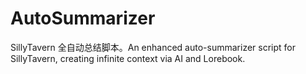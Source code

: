 # AutoSummarizer
SillyTavern 全自动总结脚本。An enhanced auto-summarizer script for SillyTavern, creating infinite context via AI and Lorebook.
